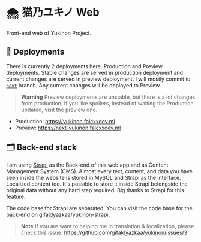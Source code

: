 # 🌨 猫乃ユキノ Web

Front-end web of Yukinon Project.

## :rocket: Deployments

There is currently 2 deployments here. Production and Preview deployments. Stable changes are served in production deployment and current changes are served in preview deployment. I will mostly commit to [`next`](https://github.com/gifaldyazkaa/yukinon/tree/next) branch. Any current changes will be deployed to Preview.

> **Warning**
> Preview deployments are unstable, but there is a lot changes from production. If you like spoilers, instead of waiting the Production updated, visit the preview one.

-   Production: https://yukinon.falcxxdev.ml
-   Preview: https://next-yukinon.falcxxdev.ml

## :card_index_dividers: Back-end stack

I am using [Strapi](https://strapi.io) as the Back-end of this web app and as Content Management System (CMS). Almost every text, content, and data you have seen inside the website is stored in MySQL and Strapi as the interface. Localized content too. It's possible to store it inside Strapi belongside the original data without any hard step required. Big thanks to Strapi for this feature.

The code base for Strapi are separated. You can visit the code base for the back-end on [gifaldyazkaa/yukinon-strapi](https://github.com/yukinon-strapi).

> **Note**
> If you are want to helping me in translation & localization, please check this issue. https://github.com/gifaldyazkaa/yukinon/issues/3
